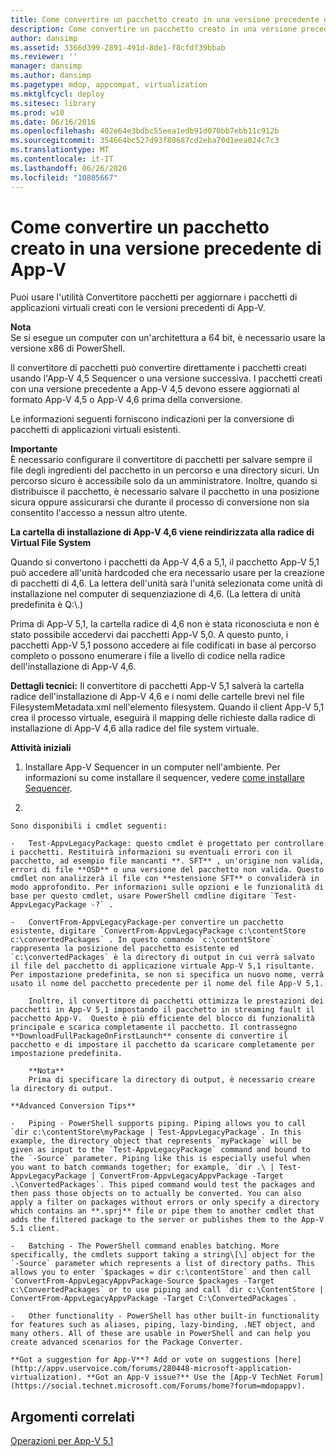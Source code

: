 ```yaml
---
title: Come convertire un pacchetto creato in una versione precedente di App-V
description: Come convertire un pacchetto creato in una versione precedente di App-V
author: dansimp
ms.assetid: 3366d399-2891-491d-8de1-f8cfdf39bbab
ms.reviewer: ''
manager: dansimp
ms.author: dansimp
ms.pagetype: mdop, appcompat, virtualization
ms.mktglfcycl: deploy
ms.sitesec: library
ms.prod: w10
ms.date: 06/16/2016
ms.openlocfilehash: 402e64e3bdbc55eea1edb91d070bb7ebb11c912b
ms.sourcegitcommit: 354664bc527d93f80687cd2eba70d1eea024c7c3
ms.translationtype: MT
ms.contentlocale: it-IT
ms.lasthandoff: 06/26/2020
ms.locfileid: "10805667"
---
```

# Come convertire un pacchetto creato in una versione precedente di App-V


Puoi usare l'utilità Convertitore pacchetti per aggiornare i pacchetti di applicazioni virtuali creati con le versioni precedenti di App-V.

**Nota**  
Se si esegue un computer con un'architettura a 64 bit, è necessario usare la versione x86 di PowerShell.



Il convertitore di pacchetti può convertire direttamente i pacchetti creati usando l'App-V 4,5 Sequencer o una versione successiva. I pacchetti creati con una versione precedente a App-V 4,5 devono essere aggiornati al formato App-V 4,5 o App-V 4,6 prima della conversione.

Le informazioni seguenti forniscono indicazioni per la conversione di pacchetti di applicazioni virtuali esistenti.

**Importante**  
È necessario configurare il convertitore di pacchetti per salvare sempre il file degli ingredienti del pacchetto in un percorso e una directory sicuri. Un percorso sicuro è accessibile solo da un amministratore. Inoltre, quando si distribuisce il pacchetto, è necessario salvare il pacchetto in una posizione sicura oppure assicurarsi che durante il processo di conversione non sia consentito l'accesso a nessun altro utente.



**La cartella di installazione di App-V 4,6 viene reindirizzata alla radice di Virtual File System**

Quando si convertono i pacchetti da App-V 4,6 a 5,1, il pacchetto App-V 5,1 può accedere all'unità hardcoded che era necessario usare per la creazione di pacchetti di 4,6. La lettera dell'unità sarà l'unità selezionata come unità di installazione nel computer di sequenziazione di 4,6. (La lettera di unità predefinita è Q:\\.)

Prima di App-V 5,1, la cartella radice di 4,6 non è stata riconosciuta e non è stato possibile accedervi dai pacchetti App-V 5,0. A questo punto, i pacchetti App-V 5,1 possono accedere ai file codificati in base al percorso completo o possono enumerare i file a livello di codice nella radice dell'installazione di App-V 4,6.

**Dettagli tecnici:** Il convertitore di pacchetti App-V 5,1 salverà la cartella radice dell'installazione di App-V 4,6 e i nomi delle cartelle brevi nel file FilesystemMetadata.xml nell'elemento filesystem. Quando il client App-V 5,1 crea il processo virtuale, eseguirà il mapping delle richieste dalla radice di installazione di App-V 4,6 alla radice del file system virtuale.

**Attività iniziali**

1.  Installare App-V Sequencer in un computer nell'ambiente. Per informazioni su come installare il sequencer, vedere [come installare Sequencer](how-to-install-the-sequencer-51beta-gb18030.md).

2.  

    Sono disponibili i cmdlet seguenti:

    -   Test-AppvLegacyPackage: questo cmdlet è progettato per controllare i pacchetti. Restituirà informazioni su eventuali errori con il pacchetto, ad esempio file mancanti **. SFT** , un'origine non valida, errori di file **OSD** o una versione del pacchetto non valida. Questo cmdlet non analizzerà il file con **estensione SFT** o convaliderà in modo approfondito. Per informazioni sulle opzioni e le funzionalità di base per questo cmdlet, usare PowerShell cmdline digitare `Test-AppvLegacyPackage -?` .

    -   ConvertFrom-AppvLegacyPackage-per convertire un pacchetto esistente, digitare `ConvertFrom-AppvLegacyPackage c:\contentStore c:\convertedPackages` . In questo comando `c:\contentStore` rappresenta la posizione del pacchetto esistente ed `c:\convertedPackages` è la directory di output in cui verrà salvato il file del pacchetto di applicazione virtuale App-V 5,1 risultante. Per impostazione predefinita, se non si specifica un nuovo nome, verrà usato il nome del pacchetto precedente per il nome del file App-V 5,1.

        Inoltre, il convertitore di pacchetti ottimizza le prestazioni dei pacchetti in App-V 5,1 impostando il pacchetto in streaming fault il pacchetto App-V.  Questo è più efficiente del blocco di funzionalità principale e scarica completamente il pacchetto. Il contrassegno **DownloadFullPackageOnFirstLaunch** consente di convertire il pacchetto e di impostare il pacchetto da scaricare completamente per impostazione predefinita.

        **Nota**  
        Prima di specificare la directory di output, è necessario creare la directory di output.



~~~
**Advanced Conversion Tips**

-   Piping - PowerShell supports piping. Piping allows you to call `dir c:\contentStore\myPackage | Test-AppvLegacyPackage`. In this example, the directory object that represents `myPackage` will be given as input to the `Test-AppvLegacyPackage` command and bound to the `-Source` parameter. Piping like this is especially useful when you want to batch commands together; for example, `dir .\ | Test-AppvLegacyPackage | ConvertFrom-AppvLegacyAppvPackage -Target .\ConvertedPackages`. This piped command would test the packages and then pass those objects on to actually be converted. You can also apply a filter on packages without errors or only specify a directory which contains an **.sprj** file or pipe them to another cmdlet that adds the filtered package to the server or publishes them to the App-V 5.1 client.

-   Batching - The PowerShell command enables batching. More specifically, the cmdlets support taking a string\[\] object for the `-Source` parameter which represents a list of directory paths. This allows you to enter `$packages = dir c:\contentStore` and then call `ConvertFrom-AppvLegacyAppvPackage-Source $packages -Target c:\ConvertedPackages` or to use piping and call `dir c:\ContentStore | ConvertFrom-AppvLegacyAppvPackage -Target C:\ConvertedPackages`.

-   Other functionality - PowerShell has other built-in functionality for features such as aliases, piping, lazy-binding, .NET object, and many others. All of these are usable in PowerShell and can help you create advanced scenarios for the Package Converter.

**Got a suggestion for App-V**? Add or vote on suggestions [here](http://appv.uservoice.com/forums/280448-microsoft-application-virtualization). **Got an App-V issue?** Use the [App-V TechNet Forum](https://social.technet.microsoft.com/Forums/home?forum=mdopappv).
~~~

## Argomenti correlati


[Operazioni per App-V 5.1](operations-for-app-v-51.md)









